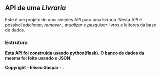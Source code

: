 ## API de uma *Livraria*

Este é um projeto de uma simples API para uma livraria.
Nesta API é possível *adicionar*, *remover* , *atualizar* e *pesquisar* livros e leitores da base de dados.

### Estrutura

**Esta API foi construida usando python(flask).**
**O banco de dados da mesma foi feito usando o JSON.**


**Copyright - Eliseu Gaspar - .**